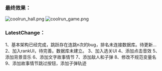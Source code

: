 ### 最终效果：
![coolrun_hall.png](https://i.loli.net/2020/02/08/AoVydO95brTEGwQ.png)
![coolrun_game.png](https://i.loli.net/2020/02/08/7BevwX4VtN1FZQs.png)

### LatestChange：
1、基本架构已经完成，跳跃存在连跳n次的bug，排名未连接数据库。待更新...
2、加入rankUI，待完善。数据库未建立。
3、加入选关UI
4、添加点击音效
5、添加背景音乐
6、添加文字故事情节
7、添加敌人和子弹
8、修改不规范变量名
9、添加故事情节跳过按钮，添加子弹轨迹
